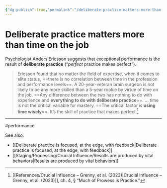 ```yaml
---
{"dg-publish":true,"permalink":"/deliberate-practice-matters-more-than-time-on-the-job/"}
---
```



# Deliberate practice matters more than time on the job

Psychologist Anders Ericsson suggests that exceptional performance is the result of **deliberate practice** (“*perfect* practice makes perfect”).

> Ericsson found that no matter the field of expertise, when it comes to elite status, ==there is no correlation between time in the profession and performance levels==. A 20-year-veteran brain surgeon is not likely to be any more skilled than a 5-year rookie by virtue of time on the job. ==Any difference between the two has nothing to do with experience and **everything to do with deliberate practice**==. … time is not the critical variable for mastery. ==The critical factor is **using time wisely**==. It’s the skill of practice that makes perfect.[^1]

---
#performance 

See also:
- [[Deliberate practice is focused, at the edge, with feedback\|Deliberate practice is focused, at the edge, with feedback]]
- [[Staging/Processing/Crucial Influence/Results are produced by vital behaviors\|Results are produced by vital behaviors]]

[^1]: [[References/Crucial Influence – Grenny, et al. (2023)\|Crucial Influence – Grenny, et al. (2023)]], ch. 4, § “Much of Prowess is Practice.”